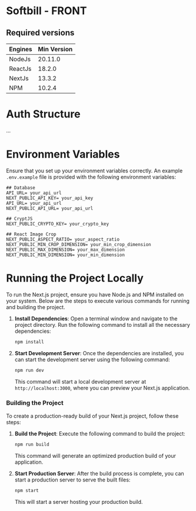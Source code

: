 # Softbill - FRONT

## Required versions

| Engines | Min Version   |
|---------|---------------|
| NodeJs  | 20.11.0       |
| ReactJs | 18.2.0        |
| NextJs  | 13.3.2        |
| NPM     | 10.2.4        |

# Auth Structure

...

# Environment Variables

Ensure that you set up your environment variables correctly. An example `.env.example` file is provided with the following environment variables:

```plaintext
## Database
API_URL= your_api_url
NEXT_PUBLIC_API_KEY= your_api_key
API_URL= your_api_url
NEXT_PUBLIC_API_URL= your_api_url

## CryptJS
NEXT_PUBLIC_CRYPTO_KEY= your_crypto_key

## React Image Crop
NEXT_PUBLIC_ASPECT_RATIO= your_aspect_ratio
NEXT_PUBLIC_MIN_CROP_DIMENSION= your_min_crop_dimension
NEXT_PUBLIC_MAX_DIMENSION= your_max_dimension
NEXT_PUBLIC_MIN_DIMENSION= your_min_dimension

```

# Running the Project Locally

To run the Next.js project, ensure you have Node.js and NPM installed on your system. Below are the steps to execute various commands for running and building the project.

1. **Install Dependencies**: Open a terminal window and navigate to the project directory. Run the following command to install all the necessary dependencies:

   ```bash
   npm install
   ```

2. **Start Development Server**: Once the dependencies are installed, you can start the development server using the following command:

   ```bash
   npm run dev
   ```

   This command will start a local development server at `http://localhost:3000`, where you can preview your Next.js application.

### Building the Project

To create a production-ready build of your Next.js project, follow these steps:

1. **Build the Project**: Execute the following command to build the project:

   ```bash
   npm run build
   ```

   This command will generate an optimized production build of your application.

2. **Start Production Server**: After the build process is complete, you can start a production server to serve the built files:

   ```bash
   npm start
   ```

   This will start a server hosting your production build.
